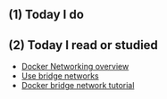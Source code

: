## (1) Today I do

## (2) Today I read or studied

- [Docker Networking overview](https://docs.docker.com/network/)
- [Use bridge networks](https://docs.docker.com/network/bridge/)
- [Docker bridge network tutorial](https://docs.docker.com/network/network-tutorial-standalone/)